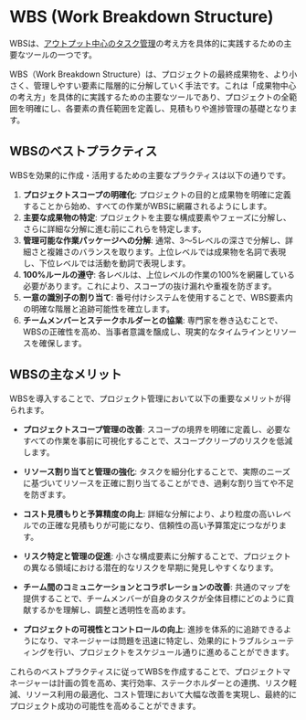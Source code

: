 # WBS (Work Breakdown Structure)

WBSは、[アウトプット中心のタスク管理](./output-centric-task-management-pros-cons.md)の考え方を具体的に実践するための主要なツールの一つです。

WBS（Work Breakdown
Structure）は、プロジェクトの最終成果物を、より小さく、管理しやすい要素に階層的に分解していく手法です。これは「成果物中心の考え方」を具体的に実践するための主要なツールであり、プロジェクトの全範囲を明確にし、各要素の責任範囲を定義し、見積もりや進捗管理の基礎となります。

## WBSのベストプラクティス

WBSを効果的に作成・活用するための主要なプラクティスは以下の通りです。

1.  **プロジェクトスコープの明確化**: プロジェクトの目的と成果物を明確に定義することから始め、すべての作業がWBSに網羅されるようにします。
1.  **主要な成果物の特定**: プロジェクトを主要な構成要素やフェーズに分解し、さらに詳細な分解に進む前にこれらを特定します。
1.  **管理可能な作業パッケージへの分解**: 通常、3〜5レベルの深さで分解し、詳細さと複雑さのバランスを取ります。上位レベルでは成果物を名詞で表現し、下位レベルでは活動を動詞で表現します。
1.  **100%ルールの遵守**: 各レベルは、上位レベルの作業の100%を網羅している必要があります。これにより、スコープの抜け漏れや重複を防ぎます。
1.  **一意の識別子の割り当て**: 番号付けシステムを使用することで、WBS要素内の明確な階層と追跡可能性を確立します。
1.  **チームメンバーとステークホルダーとの協業**: 専門家を巻き込むことで、WBSの正確性を高め、当事者意識を醸成し、現実的なタイムラインとリソースを確保します。

## WBSの主なメリット

WBSを導入することで、プロジェクト管理において以下の重要なメリットが得られます。

- **プロジェクトスコープ管理の改善**: スコープの境界を明確に定義し、必要なすべての作業を事前に可視化することで、スコープクリープのリスクを低減します。
- **リソース割り当てと管理の強化**: タスクを細分化することで、実際のニーズに基づいてリソースを正確に割り当てることができ、過剰な割り当てや不足を防ぎます。
- **コスト見積もりと予算精度の向上**: 詳細な分解により、より粒度の高いレベルでの正確な見積もりが可能になり、信頼性の高い予算策定につながります。

- **リスク特定と管理の促進**: 小さな構成要素に分解することで、プロジェクトの異なる領域における潜在的なリスクを早期に発見しやすくなります。
- **チーム間のコミュニケーションとコラボレーションの改善**: 共通のマップを提供することで、チームメンバーが自身のタスクが全体目標にどのように貢献するかを理解し、調整と透明性を高めます。
- **プロジェクトの可視性とコントロールの向上**: 進捗を体系的に追跡できるようになり、マネージャーは問題を迅速に特定し、効果的にトラブルシューティングを行い、プロジェクトをスケジュール通りに進めることができます。

これらのベストプラクティスに従ってWBSを作成することで、プロジェクトマネージャーは計画の質を高め、実行効率、ステークホルダーとの連携、リスク軽減、リソース利用の最適化、コスト管理において大幅な改善を実現し、最終的にプロジェクト成功の可能性を高めることができます。
